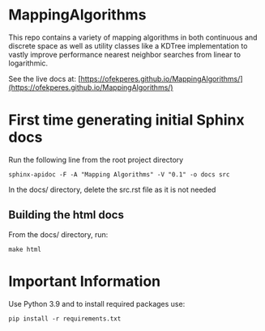 # MappingAlgorithms
This repo contains a variety of mapping algorithms in both continuous and discrete space as well as utility classes like a KDTree implementation to vastly improve performance nearest neighbor searches from linear to logarithmic.

See the live docs at: [https://ofekperes.github.io/MappingAlgorithms/](https://ofekperes.github.io/MappingAlgorithms/)


# First time generating initial Sphinx docs
Run the following line from the root project directory
```
sphinx-apidoc -F -A "Mapping Algorithms" -V "0.1" -o docs src
```

In the docs/ directory, delete the src.rst file as it is not needed

## Building the html docs
From the docs/ directory, run:
```
make html
```

# Important Information 
Use Python 3.9 and to install required packages use: 
```
pip install -r requirements.txt
```